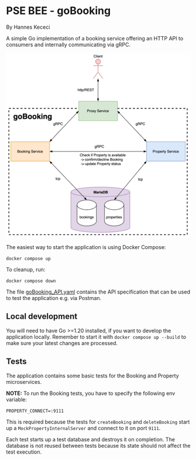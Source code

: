 # PSE BEE - goBooking
By Hannes Kececi

A simple Go implementation of a booking service offering an HTTP API to consumers 
and internally communicating via gRPC.

![solution_architecture.png](resources/solution_architecture.png)

The easiest way to start the application is using Docker Compose:
```
docker compose up
```

To cleanup, run:
```
docker compose down
```

The file [goBooking_API.yaml](goBooking_API.yaml) contains the API specification
that can be used to test the application e.g. via Postman. 

## Local development

You will need to have Go >=1.20 installed, if you want to develop the application locally.
Remember to start it with `docker compose up --build` to make sure your latest changes are processed.


## Tests

The application contains some basic tests for the Booking and Property microservices.

**NOTE:** To run the Booking tests, you have to specify the following env variable:
```
PROPERTY_CONNECT=:9111
```
This is required because the tests for `createBooking` and `deleteBooking` start up
a `MockPropertyInternalServer` and connect to it on port `9111`.

Each test starts up a test database and destroys it on completion. 
The database is not reused between tests because its state should not 
affect the test execution.